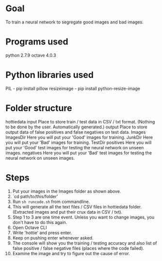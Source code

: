 # Goal
To train a neural network to segregate good images and bad images.

# Programs used
python 2.7.9
octave 4.0.3

# Python libraries used
PIL - pip install pillow
resizeimage - pip install python-resize-image

# Folder structure
hottiedata
	input
		Place to store train / test data in CSV / txt format. (Nothing to be done by the user. Automatically generated.)
	output
		Place to store output data of false positives and false negatives on test data.
Images
	ImagesDir
		Here you will put your 'Good' images for training.
	JunkDir
		Here you will put your 'Bad' images for training.
	TestDir
		positives
			Here you will put your 'Good' test images for testing the neural network on unseen images.
		negatives
			Here you will put your 'Bad' test images for testing the neural network on unseen images.

# Steps
1. Put your images in the Images folder as shown above.
2. `cd path/to/this/folder'
3. Run `sh runcode.sh` from commandline.
4. This will generate all the text files / CSV files in hottiedata folder. (Extracted images and put their crux data in CSV / txt).
5. Step 1 to 3 are one time event. Unless you want to change images, you don't have to do this again.
6. Open Octave CLI
7. Write 'hottie' and press enter.
8. Keep on pushing enter whenever asked.
9. The console will show you the training / testing accuracy and also list of false positive / false negative files (places where the code failed).
10. Examine the image and try to figure out the cause of error.
